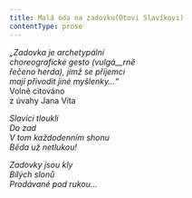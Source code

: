 ```yaml
---
title: Malá óda na zadovku(Otovi Slavíkovi)
contentType: prose
---
```


<section>

_„Zadovka je archetypální  
choreografické gesto (vulgá__rně  
řečeno herda), jímž se příjemci  
mají přivodit jiné myšlenky…“_  
Volně citováno  
z úvahy Jana Víta

_Slavíci tloukli  
Do zad  
V tom každodenním shonu  
Běda už netlukou!_

</section>

<section>

_Zadovky jsou kly  
Bílých slonů  
Prodávané pod rukou…_

</section>
